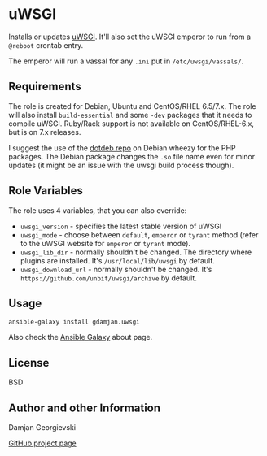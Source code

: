 uWSGI
=====

Installs or updates [uWSGI](http://uwsgi-docs.readthedocs.org/). It'll also set the uWSGI emperor to run from a `@reboot` crontab entry.

The emperor will run a vassal for any `.ini` put in `/etc/uwsgi/vassals/`.


Requirements
------------

The role is created for Debian, Ubuntu and CentOS/RHEL 6.5/7.x. The role will also install `build-essential` and some `-dev`
packages that it needs to compile uWSGI. Ruby/Rack support is not available on CentOS/RHEL-6.x, but is on 7.x releases.

I suggest the use of the [dotdeb repo](http://www.dotdeb.org/) on Debian wheezy for the PHP packages. The Debian package changes the `.so` file name
even for minor updates (it might be an issue with the uwsgi build process though).


Role Variables
--------------

The role uses 4 variables, that you can also override:

* `uwsgi_version` - specifies the latest stable version of uWSGI
* `uwsgi_mode` - choose between `default`, `emperor` or `tyrant` method (refer to the uWSGI website for `emperor` or `tyrant` mode).
* `uwsgi_lib_dir` - normally shouldn't be changed. The directory where plugins are installed.
   It's `/usr/local/lib/uwsgi` by default.
* `uwsgi_download_url` - normally shouldn't be changed. It's `https://github.com/unbit/uwsgi/archive` by default.


Usage
-----

    ansible-galaxy install gdamjan.uwsgi

Also check the [Ansible Galaxy](https://galaxy.ansibleworks.com/intro) about page.


License
-------

BSD

Author and other Information
----------------------------

Damjan Georgievski

[GitHub project page](https://github.com/gdamjan/ansible-uwsgi)

